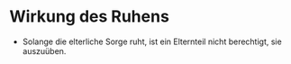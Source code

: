 # Wirkung des Ruhens

- Solange die elterliche Sorge ruht, ist ein Elternteil nicht berechtigt, sie auszuüben.

